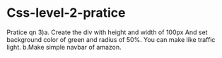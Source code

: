 # Css-level-2-pratice
Pratice qn 
3)a. Create the div with height and width of 100px
And set background color of green and radius of 50%.
You can make like traffic light.
b.Make simple navbar of amazon.